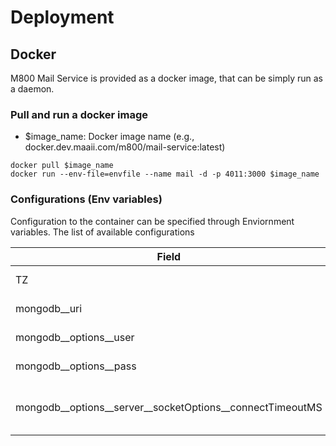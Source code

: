 # Deployment

## Docker

M800 Mail Service is provided as a docker image, that can be simply run as a daemon.


### Pull and run a docker image

- $image_name: Docker image name (e.g., docker.dev.maaii.com/m800/mail-service:latest)

```
docker pull $image_name
docker run --env-file=envfile --name mail -d -p 4011:3000 $image_name
```

### Configurations (Env variables)

Configuration to the container can be specified through Enviornment variables. The list of available configurations

| Field | Descriptions | e.g. |
| ---   | --- | --- |
| TZ | Server Timezone | Asia/Hong_Kong |
| mongodb__uri | Mongo DB URI (without | mongodb://192.168.119.71/m800-mail-service | 
| mongodb\_\_options__user | Mongo DB username | mailsvc-testbed-user |
| mongodb\_\_options__pass | Mongo DB passowrd | oXWd4bZT |
| mongodb\_\_options\_\_server\_\_socketOptions__connectTimeoutMS | Mongo DB socket timeout (in ms) | 30000 |
